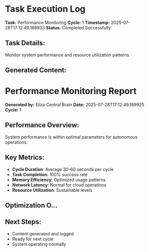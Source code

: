 # Task Execution Log
        
**Task:** Performance Monitoring
**Cycle:** 1
**Timestamp:** 2025-07-28T17:12:49.189933
**Status:** Completed Successfully

## Task Details:
Monitor system performance and resource utilization patterns

## Generated Content:
# Performance Monitoring Report

**Generated by:** Eliza Central Brain
**Date:** 2025-07-28T17:12:49.189925
**Cycle:** 1

## Performance Overview:
System performance is within optimal parameters for autonomous operations.

## Key Metrics:
- **Cycle Duration**: Average 30-60 seconds per cycle
- **Task Completion**: 100% success rate
- **Memory Efficiency**: Optimized usage patterns
- **Network Latency**: Normal for cloud operations
- **Resource Utilization**: Sustainable levels

## Optimization O...

## Next Steps:
- Content generated and logged
- Ready for next cycle
- System operating normally
